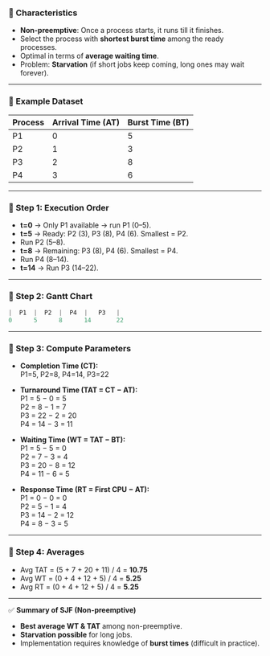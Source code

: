 
### 🔹 Characteristics

- **Non-preemptive**: Once a process starts, it runs till it finishes.
- Select the process with **shortest burst time** among the ready processes.
- Optimal in terms of **average waiting time**.
- Problem: **Starvation** (if short jobs keep coming, long ones may wait forever).

---

### 🔹 Example Dataset

| Process | Arrival Time (AT) | Burst Time (BT) |
| ------- | ----------------- | --------------- |
| P1      | 0                 | 5               |
| P2      | 1                 | 3               |
| P3      | 2                 | 8               |
| P4      | 3                 | 6               |

---

### 🔹 Step 1: Execution Order

- **t=0** → Only P1 available → run P1 (0–5).
- **t=5** → Ready: P2 (3), P3 (8), P4 (6). Smallest = P2.
- Run P2 (5–8).
- **t=8** → Remaining: P3 (8), P4 (6). Smallest = P4.
- Run P4 (8–14).
- **t=14** → Run P3 (14–22).

---

### 🔹 Step 2: Gantt Chart

```kotlin
|  P1  |  P2  |  P4  |   P3   | 
0      5      8      14       22
```
---

### 🔹 Step 3: Compute Parameters

- **Completion Time (CT):**  
    P1=5, P2=8, P4=14, P3=22

- **Turnaround Time (TAT = CT − AT):**  
    P1 = 5 − 0 = 5  
    P2 = 8 − 1 = 7  
    P3 = 22 − 2 = 20  
    P4 = 14 − 3 = 11

- **Waiting Time (WT = TAT − BT):**  
    P1 = 5 − 5 = 0  
    P2 = 7 − 3 = 4  
    P3 = 20 − 8 = 12  
    P4 = 11 − 6 = 5

- **Response Time (RT = First CPU − AT):**  
    P1 = 0 − 0 = 0  
    P2 = 5 − 1 = 4  
    P3 = 14 − 2 = 12  
    P4 = 8 − 3 = 5


---

### 🔹 Step 4: Averages

- Avg TAT = (5 + 7 + 20 + 11) / 4 = **10.75**
- Avg WT = (0 + 4 + 12 + 5) / 4 = **5.25**
- Avg RT = (0 + 4 + 12 + 5) / 4 = **5.25**

---

✅ **Summary of SJF (Non-preemptive)**

- **Best average WT & TAT** among non-preemptive.
- **Starvation possible** for long jobs.
- Implementation requires knowledge of **burst times** (difficult in practice).